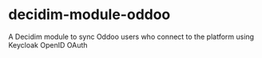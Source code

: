 # decidim-module-oddoo
A Decidim module to sync Oddoo users who connect to the platform using Keycloak OpenID OAuth

